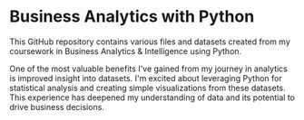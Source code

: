 # Business Analytics with Python

<p>This GitHub repository contains various files and datasets created from my coursework in Business Analytics & Intelligence using Python. 
  
One of the most valuable benefits I've gained from my journey in analytics is improved insight into datasets. I'm excited about leveraging Python for statistical analysis and creating simple visualizations from these datasets. This experience has deepened my understanding of data and its potential to drive business decisions.</p>
